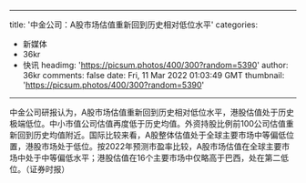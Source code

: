 
---
title: '中金公司：A股市场估值重新回到历史相对低位水平'
categories: 
 - 新媒体
 - 36kr
 - 快讯
headimg: 'https://picsum.photos/400/300?random=5390'
author: 36kr
comments: false
date: Fri, 11 Mar 2022 01:03:49 GMT
thumbnail: 'https://picsum.photos/400/300?random=5390'
---

<div>   
中金公司研报认为，A股市场估值重新回到历史相对低位水平，港股估值处于历史极端低位。中小市值公司估值再度低于历史均值。外资持股比例前100公司估值重新回到历史均值附近。国际比较来看，A股整体估值处于全球主要市场中等偏低位置，港股市场处于低位。按2022年预测市盈率比较，A股市场估值在全球主要市场中处于中等偏低水平；港股估值在16个主要市场中仅略高于巴西，处在第二低位。（证券时报）  
</div>
            